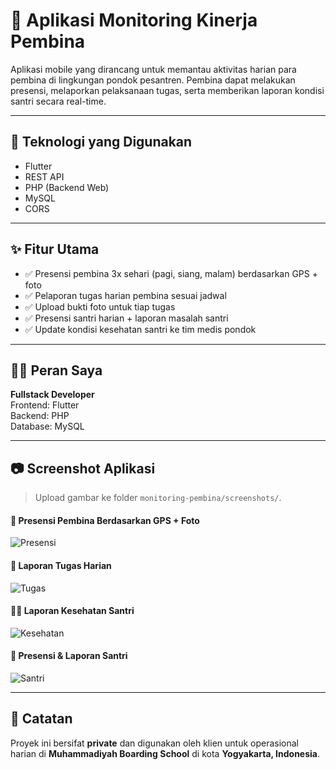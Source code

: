 # 📱 Aplikasi Monitoring Kinerja Pembina

Aplikasi mobile yang dirancang untuk memantau aktivitas harian para pembina di lingkungan pondok pesantren. Pembina dapat melakukan presensi, melaporkan pelaksanaan tugas, serta memberikan laporan kondisi santri secara real-time.

---

## 🔧 Teknologi yang Digunakan

- Flutter
- REST API
- PHP (Backend Web)
- MySQL
- CORS

---

## ✨ Fitur Utama

- ✅ Presensi pembina 3x sehari (pagi, siang, malam) berdasarkan GPS + foto
- ✅ Pelaporan tugas harian pembina sesuai jadwal
- ✅ Upload bukti foto untuk tiap tugas
- ✅ Presensi santri harian + laporan masalah santri
- ✅ Update kondisi kesehatan santri ke tim medis pondok

---

## 👨‍💻 Peran Saya

**Fullstack Developer**  
Frontend: Flutter  
Backend: PHP  
Database: MySQL

---

## 📷 Screenshot Aplikasi

> Upload gambar ke folder `monitoring-pembina/screenshots/`.

#### 📍 Presensi Pembina Berdasarkan GPS + Foto
![Presensi](./screenshots/presensi.png)

#### 📝 Laporan Tugas Harian
![Tugas](./screenshots/tugas.png)

#### 👨‍⚕️ Laporan Kesehatan Santri
![Kesehatan](./screenshots/kesehatan.png)

#### 👦 Presensi & Laporan Santri
![Santri](./screenshots/santri.png)

---

## 📌 Catatan

Proyek ini bersifat **private** dan digunakan oleh klien untuk operasional harian di **Muhammadiyah Boarding School** di kota **Yogyakarta, Indonesia**.

